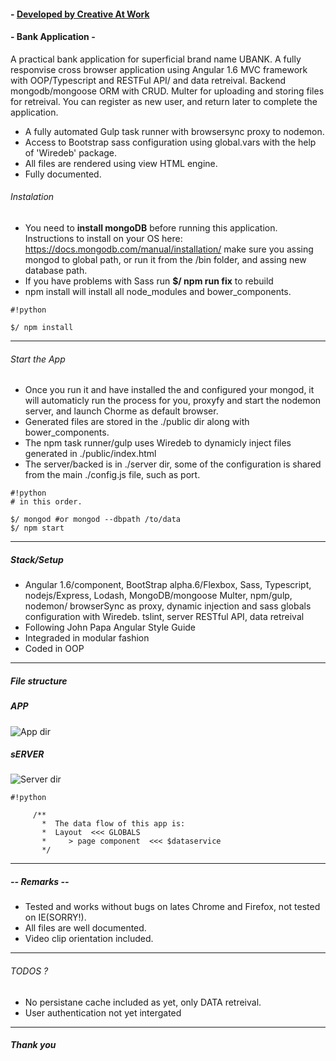 #### - [ Developed by Creative At Work ](http://creativeatwork.net)

#### - Bank Application -
A practical bank application for superficial brand name UBANK. A fully responvise cross browser 
application using Angular 1.6 MVC framework with OOP/Typescript and RESTFul API/ and data retreival. Backend mongodb/mongoose ORM with CRUD. Multer for uploading and storing files for retreival.
You can register as new user, and return later to complete the application.
- A fully automated Gulp task runner with browsersync proxy to nodemon.
- Access to Bootstrap sass configuration using global.vars with the help of 'Wiredeb' package.
- All files are rendered using view HTML engine.
- Fully documented.


###### Instalation
* You need to **install mongoDB** before running this application. Instructions to install on your OS here:
  https://docs.mongodb.com/manual/installation/
  make sure you assing mongod to global path, or run it from the /bin folder, and assing new database path.
* If you have problems with Sass run **$/ npm run fix** to rebuild
* npm install will install all node_modules and bower_components.
```
#!python

$/ npm install
```

***
###### Start the App
* Once you run it and have installed the and configured your mongod, it will automaticly run the process for you, 
  proxyfy and start the nodemon server, and launch Chorme as default browser.
* Generated files are stored in the ./public dir along with bower_components.
* The npm task runner/gulp uses Wiredeb to dynamicly inject files generated in ./public/index.html
* The server/backed is in ./server dir, some of the configuration is shared from the main 
  ./config.js file, such as port.

```
#!python
# in this order.

$/ mongod #or mongod --dbpath /to/data
$/ npm start
```

***
##### Stack/Setup
* Angular 1.6/component, BootStrap alpha.6/Flexbox, Sass, Typescript, nodejs/Express, Lodash, MongoDB/mongoose
  Multer, npm/gulp, nodemon/ browserSync as proxy, dynamic injection and sass globals configuration with Wiredeb.
  tslint, server RESTful API, data retreival
* Following John Papa Angular Style Guide
* Integraded in modular fashion
* Coded in OOP
***


##### File structure

##### **APP**

![App dir](http://creativeatwork.net/git_images/app.dir.screen.png)

##### **sERVER**
![Server dir](http://creativeatwork.net/git_images/app.server.dir.screen.png)


```
#!python

     /**
       *  The data flow of this app is:
       *  Layout  <<< GLOBALS
       *     > page component  <<< $dataservice
       */
```

***

##### -- Remarks --
* Tested and works without bugs on lates Chrome and Firefox, not tested on IE(SORRY!).
* All files are well documented.
* Video clip orientation included.
***

###### TODOS ?
* No persistane cache included as yet, only DATA retreival.
* User authentication not yet intergated 

***

##### Thank you